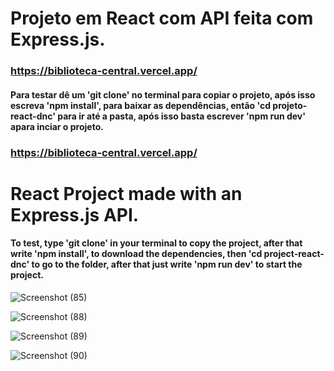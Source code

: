 

# Projeto em React com API feita com Express.js.
### https://biblioteca-central.vercel.app/

#### Para testar dê um 'git clone' no terminal para copiar o projeto, após isso escreva 'npm install', para baixar as dependências, então 'cd projeto-react-dnc' para ir até a pasta, após isso basta escrever 'npm run dev' apara inciar o projeto.
### https://biblioteca-central.vercel.app/


# React Project made with an Express.js API.

#### To test, type 'git clone' in your terminal to copy the project, after that write 'npm install', to download the dependencies, then 'cd project-react-dnc' to go to the folder, after that just write 'npm run dev' to start the project.


















![Screenshot (85)](https://github.com/RaphaelMarquesMartorella/Biblioteca-Central/assets/118463534/f59b6943-8dce-499c-a3a3-6cfcb2a9948b)














![Screenshot (88)](https://github.com/RaphaelMarquesMartorella/Biblioteca-Central/assets/118463534/2c5e5c89-0b29-4b5d-8c26-6ba42618246f)










![Screenshot (89)](https://github.com/RaphaelMarquesMartorella/Biblioteca-Central/assets/118463534/b2ea1c46-c6ba-4443-8474-986e27e6eb8a)















![Screenshot (90)](https://github.com/RaphaelMarquesMartorella/Biblioteca-Central/assets/118463534/277eaba9-0ee3-4511-bb0e-da7e0dafaa1d)










